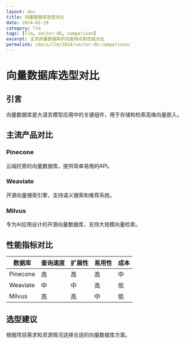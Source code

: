 ```yaml
---
layout: doc
title: 向量数据库选型对比
date: 2024-02-20
category: llm
tags: [llm, vector-db, comparison]
excerpt: 主流向量数据库的功能特点和性能对比
permalink: /docs/llm/2024/vector-db-comparison/
---
```


# 向量数据库选型对比

## 引言

向量数据库是大语言模型应用中的关键组件，用于存储和检索高维向量嵌入。

## 主流产品对比

### Pinecone

云端托管的向量数据库，提供简单易用的API。

### Weaviate

开源向量搜索引擎，支持语义搜索和推荐系统。

### Milvus

专为AI应用设计的开源向量数据库，支持大规模向量检索。

## 性能指标对比

| 数据库 | 查询速度 | 扩展性 | 易用性 | 成本 |
|--------|----------|--------|--------|------|
| Pinecone | 高 | 高 | 高 | 中 |
| Weaviate | 中 | 中 | 高 | 低 |
| Milvus | 高 | 高 | 中 | 低 |

## 选型建议

根据项目需求和资源情况选择合适的向量数据库方案。